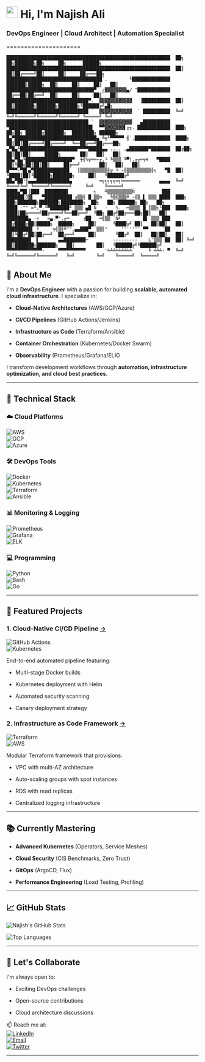 # <img src="https://raw.githubusercontent.com/MartinHeinz/MartinHeinz/master/wave.gif" width="30px"> Hi, I'm Najish Ali
### **DevOps Engineer | Cloud Architect | Automation Specialist**
=====================
```
████████████████████████████████████████████████████████████  ██╗  ██╗███████╗██╗     ██╗      ██████╗
████████████████████████████████████████████████████████████  ██║  ██║██╔════╝██║     ██║     ██╔═══██╗
███████████████████████████████████`.        ╙██████████████  ███████║█████╗  ██║     ██║     ██║   ██║
████████████████████████████████▀  ¿▓▓▓▓▓▓▓▓▄/ "████████████  ██╔══██║██╔══╝  ██║     ██║     ██║   ██║
██████████████████████████████▀.  ▓▓▓▓▓▓▓▓▓▓▓▓   ▐██████████  ██║  ██║███████╗███████╗███████╗╚██████╔╝▄█╗
██████████████████████████████ `  ▓▓▓▓▓▓▓▓▓▓▓▓  ` ██████████  ╚═╝  ╚═╝╚══════╝╚══════╝╚══════╝ ╚═════╝ ╚═╝
██████████████████████████████ `  ▓▓▓▓▓▓▓▓▓▓▓▓   ▄██████████
▀██████████████████████████████▌  ▀▀▓▓▓▓▓▓▓▌╓╖. ████████████  ███╗   ██╗██╗ ██████╗███████╗  ████████╗ ██████╗
█▄▀██████████████████████████████▄ ╩╦╙▀▀▀▀▀ ╣`,█████████████  ████╗  ██║██║██╔════╝██╔════╝  ╚══██╔══╝██╔═══██╗
▄▀█▄╙█████████████████████▀▀▀▀█████▄▄ .... ,▄███████▀███████  ██╔██╗ ██║██║██║     █████╗       ██║   ██║   ██║
██▄▀█▄╙█████████████████▀  ╪╢%╦══~╓,└ ╚▒▒▒ ╙▀|,╓╓═╤H   ▀████  ██║╚██╗██║██║██║     ██╔══╝       ██║   ██║   ██║
█▀▀▀-▀█▌▄▀█████████████   ║▒▒▒▒▒▒▒▒▒▒╢╦ ╘ -╣▒▒▒▒▒▒▒▒▒╢╕   ▀█  ██║ ╚████║██║╚██████╗███████╗     ██║   ╚██████╔╝
██▄▀██└║▄▄▄████████████▄          ═╕╕╕╕╕═╕═══════       ▄▄▄▄  ╚═╝  ╚═══╝╚═╝ ╚═════╝╚══════╝     ╚═╝    ╚═════╝
████▄▀█▌║███  ████████▌         ╕   ╩▒▒▒▒▒▒▒▒▒Ñ          ███
██████▌Ö▓▌   ▀██████████`╔▒▒╣ █ ▒▒m   ╚▒╢▒▒▒╩ -╣▒ ▌ ▒▒▒ ████  ███╗   ███╗███████╗███████╗████████╗  ██╗   ██╗ ██████╗ ██╗   ██╗
████ -"" ∞╙,▀.╙▀███████╜ ▒▒▒ ▄█ Ñ   -   S.  ═▒▒▒▒ █ ║▒▒╕└███  ████╗ ████║██╔════╝██╔════╝╚══██╔══╝  ╚██╗ ██╔╝██╔═══██╗██║   ██║
████████▄ -«   ∞▄.▀",╓═     ╒██   ═╣▒▒ `Ñ╛        █▌ ▒▒▒ ███  ██╔████╔██║█████╗  █████╗     ██║      ╚████╔╝ ██║   ██║██║   ██║
█████████▌ º     ╤╣▒╣╩^",▄▄███▀  ▒▒╣"     ''''''' ▀▀     `██  ██║╚██╔╝██║██╔══╝  ██╔══╝     ██║       ╚██╔╝  ██║   ██║██║   ██║
█████████  ▌       ▄▄████████─         ---------    L'▒▒▒ ██  ██║ ╚═╝ ██║███████╗███████╗   ██║        ██║   ╚██████╔╝╚██████╔╝
▀▀▀▀▀▀▀▀▀▀▀▀▀-     ▀▀▀▀▀▀▀▀▀▀       '╧╧╧╧╧╧╧╧╧`     ╚ ╧╧╧- ▀  ╚═╝     ╚═╝╚══════╝╚══════╝   ╚═╝        ╚═╝    ╚═════╝  ╚═════╝
```

🚀 **About Me**
---------------

I'm a **DevOps Engineer** with a passion for building **scalable, automated cloud infrastructure**. I specialize in:

-   **Cloud-Native Architectures** (AWS/GCP/Azure)

-   **CI/CD Pipelines** (GitHub Actions/Jenkins)

-   **Infrastructure as Code** (Terraform/Ansible)

-   **Container Orchestration** (Kubernetes/Docker Swarm)

-   **Observability** (Prometheus/Grafana/ELK)

I transform development workflows through **automation, infrastructure optimization, and cloud best practices**.

* * * * *

🔧 **Technical Stack**
----------------------

### ☁️ **Cloud Platforms**

![AWS](https://img.shields.io/badge/AWS-FF9900?style=for-the-badge&logo=amazonaws&logoColor=white)\
![GCP](https://img.shields.io/badge/Google_Cloud-4285F4?style=for-the-badge&logo=google-cloud&logoColor=white)\
![Azure](https://img.shields.io/badge/Azure-0089D6?style=for-the-badge&logo=microsoft-azure&logoColor=white)

### 🛠️ **DevOps Tools**

![Docker](https://img.shields.io/badge/Docker-2496ED?style=for-the-badge&logo=docker&logoColor=white)\
![Kubernetes](https://img.shields.io/badge/Kubernetes-326CE5?style=for-the-badge&logo=kubernetes&logoColor=white)\
![Terraform](https://img.shields.io/badge/Terraform-7B42BC?style=for-the-badge&logo=terraform&logoColor=white)\
![Ansible](https://img.shields.io/badge/Ansible-EE0000?style=for-the-badge&logo=ansible&logoColor=white)

### 📊 **Monitoring & Logging**

![Prometheus](https://img.shields.io/badge/Prometheus-E6522C?style=for-the-badge&logo=prometheus&logoColor=white)\
![Grafana](https://img.shields.io/badge/Grafana-F46800?style=for-the-badge&logo=grafana&logoColor=white)\
![ELK](https://img.shields.io/badge/ELK-005571?style=for-the-badge&logo=elastic&logoColor=white)

### 💻 **Programming**

![Python](https://img.shields.io/badge/Python-3776AB?style=for-the-badge&logo=python&logoColor=white)\
![Bash](https://img.shields.io/badge/Bash-4EAA25?style=for-the-badge&logo=gnu-bash&logoColor=white)\
![Go](https://img.shields.io/badge/Go-00ADD8?style=for-the-badge&logo=go&logoColor=white)

* * * * *

🌟 **Featured Projects**
------------------------

### 1\. **Cloud-Native CI/CD Pipeline** [→](https://github.com/N176/nodejs-cicd-pipeline)

![GitHub Actions](https://img.shields.io/badge/GitHub_Actions-2088FF?style=for-the-badge&logo=github-actions&logoColor=white)\
![Kubernetes](https://img.shields.io/badge/Kubernetes-326CE5?style=for-the-badge&logo=kubernetes&logoColor=white)

End-to-end automated pipeline featuring:

-   Multi-stage Docker builds

-   Kubernetes deployment with Helm

-   Automated security scanning

-   Canary deployment strategy

### 2\. **Infrastructure as Code Framework** [→](https://github.com/N176/Two-Tier-Flaskapp)

![Terraform](https://img.shields.io/badge/Terraform-7B42BC?style=for-the-badge&logo=terraform&logoColor=white)\
![AWS](https://img.shields.io/badge/AWS-FF9900?style=for-the-badge&logo=amazonaws&logoColor=white)

Modular Terraform framework that provisions:

-   VPC with multi-AZ architecture

-   Auto-scaling groups with spot instances

-   RDS with read replicas

-   Centralized logging infrastructure

* * * * *

📚 **Currently Mastering**
--------------------------

-   **Advanced Kubernetes** (Operators, Service Meshes)

-   **Cloud Security** (CIS Benchmarks, Zero Trust)

-   **GitOps** (ArgoCD, Flux)

-   **Performance Engineering** (Load Testing, Profiling)

* * * * *

📈 **GitHub Stats**
-------------------

![Najish's GitHub Stats](https://github-readme-stats.vercel.app/api?username=Najish-Ali&show_icons=true&theme=radical)

![Top Languages](https://github-readme-stats.vercel.app/api/top-langs/?username=Najish-Ali&layout=compact&theme=nightowl)

* * * * *

🤝 **Let's Collaborate**
------------------------

I'm always open to:

-   Exciting DevOps challenges

-   Open-source contributions

-   Cloud architecture discussions

📫 Reach me at:\
[![LinkedIn](https://img.shields.io/badge/LinkedIn-0A66C2?style=for-the-badge&logo=linkedin&logoColor=white)](https://www.linkedin.com/in/sayyed-najish-ali-7b09a0257)\
[![Email](https://img.shields.io/badge/Email-EA4335?style=for-the-badge&logo=gmail&logoColor=white)](https://mailto:sayyednajishali@gmail.com/)\
[![Twitter](https://img.shields.io/badge/Twitter-1DA1F2?style=for-the-badge&logo=twitter&logoColor=white)](https://twitter.com/yourhandle)

* * * * *
